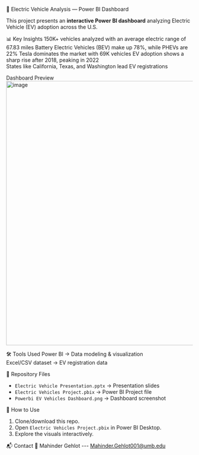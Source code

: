 🚗 Electric Vehicle Analysis — Power BI Dashboard

This project presents an **interactive Power BI dashboard** analyzing Electric Vehicle (EV) adoption across the U.S.  

📊 Key Insights
150K+ vehicles analyzed with an average electric range of 67.83 miles 
Battery Electric Vehicles (BEV) make up 78%, while PHEVs are 22%
Tesla dominates the market with 69K vehicles 
EV adoption shows a sharp rise after 2018, peaking in 2022  
States like California, Texas, and Washington lead EV registrations  

Dashboard Preview
<img width="1286" height="712" alt="image" src="https://github.com/user-attachments/assets/45eb9790-f2cc-4bb8-8645-a6f1e260d45d" />


🛠️ Tools Used
Power BI → Data modeling & visualization  
Excel/CSV dataset → EV registration data  

📂 Repository Files
- `Electric Vehicle Presentation.pptx` → Presentation slides  
- `Electric Vehicles Project.pbix` → Power BI Project file  
- `Powerbi EV Vehicles Dashboard.png` → Dashboard screenshot

🚀 How to Use
1. Clone/download this repo.  
2. Open `Electric Vehicles Project.pbix` in Power BI Desktop.  
3. Explore the visuals interactively.  

📬 Contact
👤 Mahinder Gehlot 
--- Mahinder.Gehlot001@umb.edu

